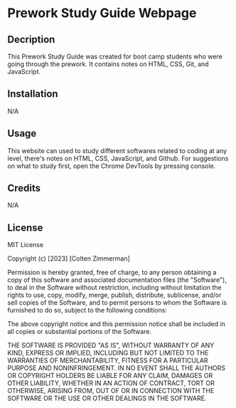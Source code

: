 # Prework Study Guide Webpage

## Decription
This Prework Study Guide was created for boot camp students who were going through the prework. It contains notes on HTML, CSS, Git, and JavaScript.

## Installation

N/A

## Usage
This website can used to study different softwares related to coding at any level, there's notes on HTML, CSS, JavaScript, and Github. For suggestions on what to study first, open the Chrome DevTools by pressing console.
## Credits
N/A
## License
MIT License

Copyright (c) [2023] [Colten Zimmerman]

Permission is hereby granted, free of charge, to any person obtaining a copy
of this software and associated documentation files (the "Software"), to deal
in the Software without restriction, including without limitation the rights
to use, copy, modify, merge, publish, distribute, sublicense, and/or sell
copies of the Software, and to permit persons to whom the Software is
furnished to do so, subject to the following conditions:

The above copyright notice and this permission notice shall be included in all
copies or substantial portions of the Software.

THE SOFTWARE IS PROVIDED "AS IS", WITHOUT WARRANTY OF ANY KIND, EXPRESS OR
IMPLIED, INCLUDING BUT NOT LIMITED TO THE WARRANTIES OF MERCHANTABILITY,
FITNESS FOR A PARTICULAR PURPOSE AND NONINFRINGEMENT. IN NO EVENT SHALL THE
AUTHORS OR COPYRIGHT HOLDERS BE LIABLE FOR ANY CLAIM, DAMAGES OR OTHER
LIABILITY, WHETHER IN AN ACTION OF CONTRACT, TORT OR OTHERWISE, ARISING FROM,
OUT OF OR IN CONNECTION WITH THE SOFTWARE OR THE USE OR OTHER DEALINGS IN THE
SOFTWARE.
